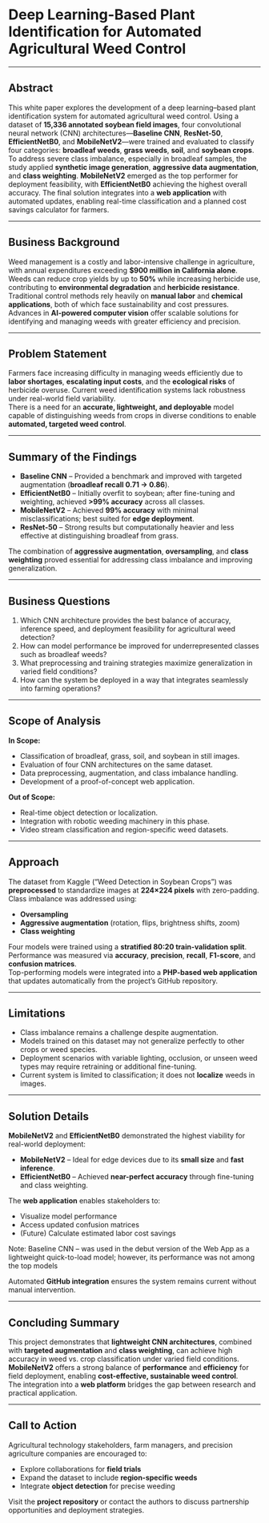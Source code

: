 # Deep Learning-Based Plant Identification for Automated Agricultural Weed Control

---

## **Abstract**
This white paper explores the development of a deep learning–based plant identification system for automated agricultural weed control. Using a dataset of **15,336 annotated soybean field images**, four convolutional neural network (CNN) architectures—**Baseline CNN**, **ResNet-50**, **EfficientNetB0**, and **MobileNetV2**—were trained and evaluated to classify four categories: **broadleaf weeds**, **grass weeds**, **soil**, and **soybean crops**.  
To address severe class imbalance, especially in broadleaf samples, the study applied **synthetic image generation**, **aggressive data augmentation**, and **class weighting**. **MobileNetV2** emerged as the top performer for deployment feasibility, with **EfficientNetB0** achieving the highest overall accuracy. The final solution integrates into a **web application** with automated updates, enabling real-time classification and a planned cost savings calculator for farmers.

---

## **Business Background**
Weed management is a costly and labor-intensive challenge in agriculture, with annual expenditures exceeding **$900 million in California alone**. Weeds can reduce crop yields by up to **50%** while increasing herbicide use, contributing to **environmental degradation** and **herbicide resistance**. Traditional control methods rely heavily on **manual labor** and **chemical applications**, both of which face sustainability and cost pressures.  
Advances in **AI-powered computer vision** offer scalable solutions for identifying and managing weeds with greater efficiency and precision.

---

## **Problem Statement**
Farmers face increasing difficulty in managing weeds efficiently due to **labor shortages**, **escalating input costs**, and the **ecological risks** of herbicide overuse. Current weed identification systems lack robustness under real-world field variability.  
There is a need for an **accurate, lightweight, and deployable** model capable of distinguishing weeds from crops in diverse conditions to enable **automated, targeted weed control**.

---

## **Summary of the Findings**
- **Baseline CNN** – Provided a benchmark and improved with targeted augmentation (**broadleaf recall 0.71 → 0.86**).  
- **EfficientNetB0** – Initially overfit to soybean; after fine-tuning and weighting, achieved **>99% accuracy** across all classes.  
- **MobileNetV2** – Achieved **99% accuracy** with minimal misclassifications; best suited for **edge deployment**.  
- **ResNet-50** – Strong results but computationally heavier and less effective at distinguishing broadleaf from grass.

The combination of **aggressive augmentation**, **oversampling**, and **class weighting** proved essential for addressing class imbalance and improving generalization.

---

## **Business Questions**
1. Which CNN architecture provides the best balance of accuracy, inference speed, and deployment feasibility for agricultural weed detection?  
2. How can model performance be improved for underrepresented classes such as broadleaf weeds?  
3. What preprocessing and training strategies maximize generalization in varied field conditions?  
4. How can the system be deployed in a way that integrates seamlessly into farming operations?

---

## **Scope of Analysis**

**In Scope:**
- Classification of broadleaf, grass, soil, and soybean in still images.  
- Evaluation of four CNN architectures on the same dataset.  
- Data preprocessing, augmentation, and class imbalance handling.  
- Development of a proof-of-concept web application.  

**Out of Scope:**
- Real-time object detection or localization.  
- Integration with robotic weeding machinery in this phase.  
- Video stream classification and region-specific weed datasets.

---

## **Approach**
The dataset from Kaggle (“Weed Detection in Soybean Crops”) was **preprocessed** to standardize images at **224×224 pixels** with zero-padding.  
Class imbalance was addressed using:
- **Oversampling**
- **Aggressive augmentation** (rotation, flips, brightness shifts, zoom)
- **Class weighting**  

Four models were trained using a **stratified 80:20 train-validation split**.  
Performance was measured via **accuracy**, **precision**, **recall**, **F1-score**, and **confusion matrices**.  
Top-performing models were integrated into a **PHP-based web application** that updates automatically from the project’s GitHub repository.

---

## **Limitations**
- Class imbalance remains a challenge despite augmentation.  
- Models trained on this dataset may not generalize perfectly to other crops or weed species.  
- Deployment scenarios with variable lighting, occlusion, or unseen weed types may require retraining or additional fine-tuning.  
- Current system is limited to classification; it does not **localize** weeds in images.

---

## **Solution Details**
**MobileNetV2** and **EfficientNetB0** demonstrated the highest viability for real-world deployment:
- **MobileNetV2** – Ideal for edge devices due to its **small size** and **fast inference**.  
- **EfficientNetB0** – Achieved **near-perfect accuracy** through fine-tuning and class weighting.


The **web application** enables stakeholders to:
- Visualize model performance
- Access updated confusion matrices
- (Future) Calculate estimated labor cost savings  

Note: Baseline CNN – was used in the debut version of the Web App as a lightweight quick-to-load model; however, its performance was not among the top models

Automated **GitHub integration** ensures the system remains current without manual intervention.

---

## **Concluding Summary**
This project demonstrates that **lightweight CNN architectures**, combined with **targeted augmentation** and **class weighting**, can achieve high accuracy in weed vs. crop classification under varied field conditions.  
**MobileNetV2** offers a strong balance of **performance** and **efficiency** for field deployment, enabling **cost-effective, sustainable weed control**.  
The integration into a **web platform** bridges the gap between research and practical application.

---

## **Call to Action**
Agricultural technology stakeholders, farm managers, and precision agriculture companies are encouraged to:
- Explore collaborations for **field trials**  
- Expand the dataset to include **region-specific weeds**  
- Integrate **object detection** for precise weeding  

Visit the **project repository** or contact the authors to discuss partnership opportunities and deployment strategies.
